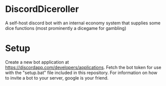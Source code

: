 # DiscordDiceroller
A self-host discord bot with an internal economy system that supplies some dice functions (most prominently a dicegame for gambling)

# Setup
Create a new bot application at https://discordapp.com/developers/applications. Fetch the bot token for use with the "setup.bat" file included in this repository. For information on how to invite a bot to your server, google is your friend.
